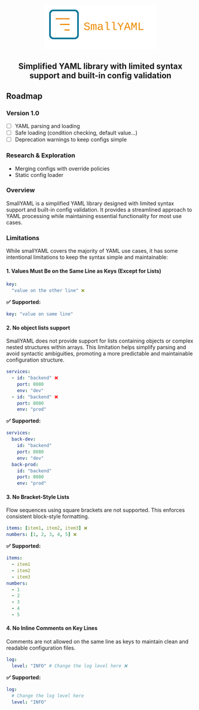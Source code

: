 <p align="center">
  <img src=".idea/icon.svg" width="300" alt="logo">
</p>

<h2 align="center">
Simplified YAML library with limited syntax support and built-in config validation
</h2>

## Roadmap

### Version 1.0

- [ ] YAML parsing and loading
- [ ] Safe loading (condition checking, default value...)
- [ ] Deprecation warnings to keep configs simple

### Research & Exploration

- Merging configs with override policies
- Static config loader

### Overview

SmallYAML is a simplified YAML library designed with limited syntax support and built-in config validation. It provides a streamlined approach to YAML processing while maintaining essential functionality for most use cases.

### Limitations

While smallYAML covers the majority of YAML use cases, it has some intentional limitations to keep the syntax simple and maintainable:

#### 1. Values Must Be on the Same Line as Keys (Except for Lists)

```yaml
key: 
  "value on the other line" ❌
```
**✅ Supported:**
```yaml
key: "value on same line"
```

#### 2. No object lists support

SmallYAML does not provide support for lists containing objects or complex nested structures within arrays. 
This limitation helps simplify parsing and avoid syntactic ambiguities, promoting a more predictable and maintainable 
configuration structure.

```yaml
services:
  - id: "backend" ❌
    port: 8080
    env: "dev"
  - id: "backend" ❌
    port: 8080
    env: "prod"
```
**✅ Supported:**
```yaml
services:
  back-dev:
    id: "backend"
    port: 8080
    env: "dev"
  back-prod:
    id: "backend"
    port: 8080
    env: "prod"
```

#### 3. No Bracket-Style Lists

Flow sequences using square brackets are not supported. This enforces consistent block-style formatting.

``` yaml
items: [item1, item2, item3] ❌
numbers: [1, 2, 3, 4, 5] ❌
```
**✅ Supported:**
``` yaml
items:
  - item1
  - item2
  - item3
numbers:
  - 1
  - 2
  - 3
  - 4
  - 5
```

#### 4. No Inline Comments on Key Lines

Comments are not allowed on the same line as keys to maintain clean and readable configuration files.

```yaml
log:
  level: "INFO" # Change the log level here ❌
```
**✅ Supported:**
```yaml
log:
  # Change the log level here
  level: "INFO"
```




